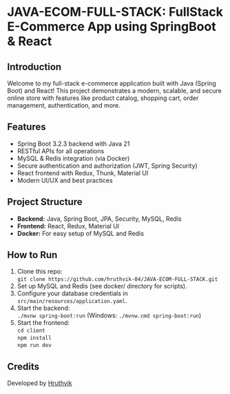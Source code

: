 # JAVA-ECOM-FULL-STACK: FullStack E-Commerce App using SpringBoot & React

## Introduction

Welcome to my full-stack e-commerce application built with Java (Spring Boot) and React! This project demonstrates a modern, scalable, and secure online store with features like product catalog, shopping cart, order management, authentication, and more.

## Features

- Spring Boot 3.2.3 backend with Java 21
- RESTful APIs for all operations
- MySQL & Redis integration (via Docker)
- Secure authentication and authorization (JWT, Spring Security)
- React frontend with Redux, Thunk, Material UI
- Modern UI/UX and best practices

## Project Structure

- **Backend:** Java, Spring Boot, JPA, Security, MySQL, Redis
- **Frontend:** React, Redux, Material UI
- **Docker:** For easy setup of MySQL and Redis

## How to Run

1. Clone this repo:  
   `git clone https://github.com/hruthvik-04/JAVA-ECOM-FULL-STACK.git`
2. Set up MySQL and Redis (see docker/ directory for scripts).
3. Configure your database credentials in `src/main/resources/application.yaml`.
4. Start the backend:  
   `./mvnw spring-boot:run` (Windows: `./mvnw.cmd spring-boot:run`)
5. Start the frontend:  
   `cd client`  
   `npm install`  
   `npm run dev`



## Credits

Developed by [Hruthvik](https://github.com/hruthvik-04)
